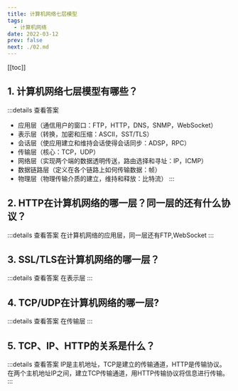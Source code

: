 ```yaml
---
title: 计算机网络七层模型
tags: 
  - 计算机网络
date: 2022-03-12
prev: false
next: ./02.md
---
```

[[toc]]

## 1. 计算机网络七层模型有哪些？

:::details 查看答案
- 应用层（通信用户的窗口：FTP，HTTP，DNS，SNMP，WebSocket）
- 表示层（转换，加密和压缩：ASCII，SST/TLS）
- 会话层（使应用建立和维持会话使得会话同步：ADSP，RPC）
- 传输层（核心：TCP，UDP）
- 网络层（实现两个端的数据透明传送，路由选择和寻址：IP，ICMP）
- 数据链路层（定义在各个链路上如何传输数据：帧）
- 物理层（物理传输介质的建立，维持和释放：比特流）
:::

## 2. HTTP在计算机网络的哪一层？同一层的还有什么协议？

:::details 查看答案
在计算机网络的应用层，同一层还有FTP,WebSocket
:::

## 3. SSL/TLS在计算机网络的哪一层？

:::details 查看答案
在表示层
:::

## 4. TCP/UDP在计算机网络的哪一层?

:::details 查看答案
在传输层
:::

## 5. TCP、IP、HTTP的关系是什么？

:::details 查看答案
IP是主机地址，TCP是建立的传输通道，HTTP是传输协议。在两个主机地址IP之间，建立TCP传输通道，用HTTP传输协议将信息进行传输。
:::
